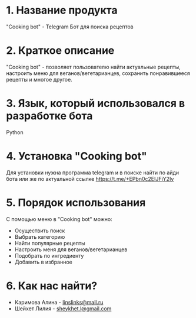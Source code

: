 # 1. Название продукта
"Cooking bot" - Telegram Бот для поиска рецептов 
# 2. Краткое описание 
"Cooking bot" - позволяет пользователю найти актуальные рецепты, настроить меню для веганов/вегетарианцев, сохранить понравившееся рецепты и многое другое.
# 3. Язык, который использовался в разработке бота
Python
# 4. Установка "Cooking bot" 
Для установки нужна программа telegram и в поиске найти по айди бота или же по актуальной ссылке https://t.me/+EPbn0c2EIJFjY2Iy
# 5. Порядок использования 
С помощью меню в "Cooking bot" можно:
* Осуществить поиск 
* Выбрать категорию 
* Найти популярные рецепты
* Настроить меня для веганов/вегетарианцев
* Подобрать по ингредиенту 
* Добавить в избранное
# 6. Как нас найти?
* Каримова Алина - linslinks@mail.ru
* Шейхет Лилия - sheykhet.l@gmail.com
